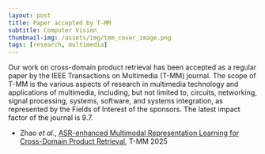 ```yaml
---
layout: post
title: Paper accepted by T-MM
subtitle: Computer Vision
thumbnail-img: /assets/img/tmm_cover_image.png
tags: [research, multimedia]
---
```


Our work on cross-domain product retrieval has been accepted as a regular paper by the IEEE Transactions on Multimedia (T-MM) journal. 
The scope of T-MM is the various aspects of research in multimedia technology and applications of multimedia, including, but not limited to, circuits, networking, signal processing, systems, software, and systems integration, as represented by the Fields of Interest of the sponsors.
The latest impact factor of the journal is 9.7. 

+ Zhao *et al*., [ASR-enhanced Multimodal Representation Learning for Cross-Domain Product Retrieval](https://arxiv.org/abs/2408.02978), T-MM 2025

